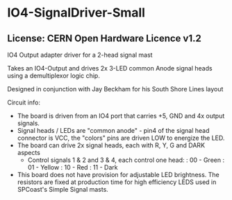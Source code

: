 # IO4-SignalDriver-Small
## License: CERN Open Hardware Licence v1.2

IO4 Output adapter driver for a 2-head signal mast

Takes an IO4-Output and drives 2x 3-LED common Anode signal heads using a demultiplexor logic chip.

Designed in conjunction with Jay Beckham for his South Shore Lines layout

Circuit info:
  * The board is driven from an IO4 port that carries +5, GND and 4x output signals.
  * Signal heads / LEDs are "common anode" - pin4 of the signal head connector is VCC, the "colors" pins are driven LOW to energize the LED.
  * The board can drive 2x signal heads, each with R, Y, G and DARK aspects
      * Control signals 1 & 2 and  3 & 4, each control one head:
          : 00 - Green
          : 01 - Yellow
          : 10 - Red
          : 11 - Dark
  * This board does not have provision for adjustable LED brightness.  The resistors are fixed at production time for high efficiency LEDS used in SPCoast's Simple Signal masts.

